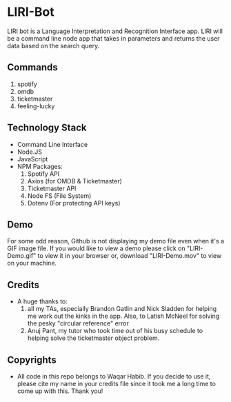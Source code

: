 # LIRI-Bot

LIRI bot is a Language Interpretation and Recognition Interface app. LIRI will be a command line node app that takes in parameters and returns the user data based on the search query.

## Commands

1. spotify <song name>
2. omdb <movie name>
3. ticketmaster <artist name>
4. feeling-lucky

## Technology Stack

- Command Line Interface
- Node.JS
- JavaScript
- NPM Packages: 
    1. Spotify API
    2. Axios (for OMDB & Ticketmaster)
    3. Ticketmaster API
    4. Node FS (File System)
    5. Dotenv (For protecting API keys)

## Demo

For some odd reason, Github is not displaying my demo file even when it's a GIF image file. If you would like to view a demo please click on "LIRI-Demo.gif" to view it in your browser or, download "LIRI-Demo.mov" to view on your machine. 

## Credits

- A huge thanks to:
    1. all my TAs, especially Brandon Gatlin and Nick Sladden for helping me work out the kinks in the app. Also, to Latish McNeel for solving the pesky "circular reference" error
    2. Anuj Pant, my tutor who took time out of his busy schedule to helping solve the ticketmaster object problem.

## Copyrights

- All code in this repo belongs to Waqar Habib. If you decide to use it, please cite my name in your credits file since it took me a long time to come up with this. Thank you!

